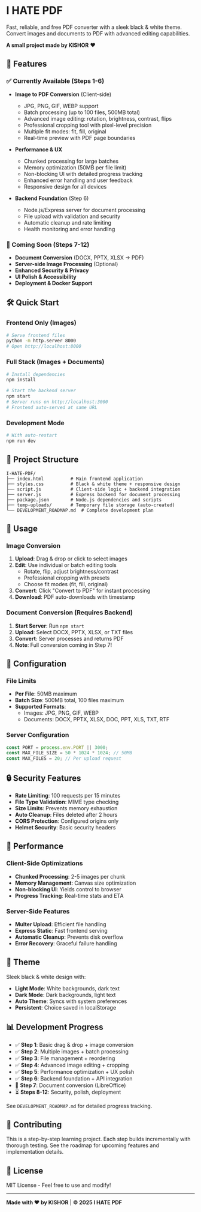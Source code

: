 # I HATE PDF

Fast, reliable, and free PDF converter with a sleek black & white theme. Convert images and documents to PDF with advanced editing capabilities.

**A small project made by KISHOR** ❤️

## 🚀 Features

### ✅ Currently Available (Steps 1-6)
- **Image to PDF Conversion** (Client-side)
  - JPG, PNG, GIF, WEBP support
  - Batch processing (up to 100 files, 500MB total)
  - Advanced image editing: rotation, brightness, contrast, flips
  - Professional cropping tool with pixel-level precision
  - Multiple fit modes: fit, fill, original
  - Real-time preview with PDF page boundaries

- **Performance & UX**
  - Chunked processing for large batches
  - Memory optimization (50MB per file limit)
  - Non-blocking UI with detailed progress tracking
  - Enhanced error handling and user feedback
  - Responsive design for all devices

- **Backend Foundation** (Step 6)
  - Node.js/Express server for document processing
  - File upload with validation and security
  - Automatic cleanup and rate limiting
  - Health monitoring and error handling

### 🔄 Coming Soon (Steps 7-12)
- **Document Conversion** (DOCX, PPTX, XLSX → PDF)
- **Server-side Image Processing** (Optional)
- **Enhanced Security & Privacy**
- **UI Polish & Accessibility**
- **Deployment & Docker Support**

## 🛠️ Quick Start

### Frontend Only (Images)
```bash
# Serve frontend files
python -m http.server 8000
# Open http://localhost:8000
```

### Full Stack (Images + Documents)
```bash
# Install dependencies
npm install

# Start the backend server
npm start
# Server runs on http://localhost:3000
# Frontend auto-served at same URL
```

### Development Mode
```bash
# With auto-restart
npm run dev
```

## 📁 Project Structure

```
I-HATE-PDF/
├── index.html          # Main frontend application
├── styles.css          # Black & white theme + responsive design
├── script.js           # Client-side logic + backend integration
├── server.js           # Express backend for document processing
├── package.json        # Node.js dependencies and scripts
├── temp-uploads/       # Temporary file storage (auto-created)
└── DEVELOPMENT_ROADMAP.md  # Complete development plan
```

## 🎯 Usage

### Image Conversion
1. **Upload**: Drag & drop or click to select images
2. **Edit**: Use individual or batch editing tools
   - Rotate, flip, adjust brightness/contrast
   - Professional cropping with presets
   - Choose fit modes (fit, fill, original)
3. **Convert**: Click "Convert to PDF" for instant processing
4. **Download**: PDF auto-downloads with timestamp

### Document Conversion (Requires Backend)
1. **Start Server**: Run `npm start`
2. **Upload**: Select DOCX, PPTX, XLSX, or TXT files
3. **Convert**: Server processes and returns PDF
4. **Note**: Full conversion coming in Step 7!

## 🔧 Configuration

### File Limits
- **Per File**: 50MB maximum
- **Batch Size**: 500MB total, 100 files maximum
- **Supported Formats**: 
  - Images: JPG, PNG, GIF, WEBP
  - Documents: DOCX, PPTX, XLSX, DOC, PPT, XLS, TXT, RTF

### Server Configuration
```javascript
const PORT = process.env.PORT || 3000;
const MAX_FILE_SIZE = 50 * 1024 * 1024; // 50MB
const MAX_FILES = 20; // Per upload request
```

## 🔒 Security Features

- **Rate Limiting**: 100 requests per 15 minutes
- **File Type Validation**: MIME type checking
- **Size Limits**: Prevents memory exhaustion
- **Auto Cleanup**: Files deleted after 2 hours
- **CORS Protection**: Configured origins only
- **Helmet Security**: Basic security headers

## 🚀 Performance

### Client-Side Optimizations
- **Chunked Processing**: 2-5 images per chunk
- **Memory Management**: Canvas size optimization
- **Non-blocking UI**: Yields control to browser
- **Progress Tracking**: Real-time stats and ETA

### Server-Side Features
- **Multer Upload**: Efficient file handling
- **Express Static**: Fast frontend serving
- **Automatic Cleanup**: Prevents disk overflow
- **Error Recovery**: Graceful failure handling

## 🎨 Theme

Sleek black & white design with:
- **Light Mode**: White backgrounds, dark text
- **Dark Mode**: Dark backgrounds, light text  
- **Auto Theme**: Syncs with system preferences
- **Persistent**: Choice saved in localStorage

## 📊 Development Progress

- ✅ **Step 1**: Basic drag & drop + image conversion
- ✅ **Step 2**: Multiple images + batch processing  
- ✅ **Step 3**: File management + reordering
- ✅ **Step 4**: Advanced image editing + cropping
- ✅ **Step 5**: Performance optimization + UX polish
- ✅ **Step 6**: Backend foundation + API integration
- 🔄 **Step 7**: Document conversion (LibreOffice)
- ⏳ **Steps 8-12**: Security, polish, deployment

See `DEVELOPMENT_ROADMAP.md` for detailed progress tracking.

## 🤝 Contributing

This is a step-by-step learning project. Each step builds incrementally with thorough testing. See the roadmap for upcoming features and implementation details.

## 📝 License

MIT License - Feel free to use and modify!

---

**Made with ❤️ by KISHOR** | **© 2025 I HATE PDF**